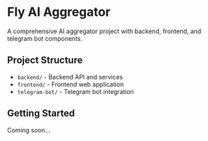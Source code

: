 # Fly AI Aggregator

A comprehensive AI aggregator project with backend, frontend, and telegram bot components.

## Project Structure

- `backend/` - Backend API and services
- `frontend/` - Frontend web application
- `telegram-bot/` - Telegram bot integration

## Getting Started

Coming soon... 